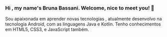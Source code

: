 ### Hi , my name's Bruna Bassani. Welcome, nice to meet you! 👋
Sou apaixonada em aprender novas tecnologias , atualmente desenvolvo na tecnologia Android, com as linguagens Java e Kotlin. 
Tenho conhecimentos em HTML5, CSS3, e JavaScript também. 


